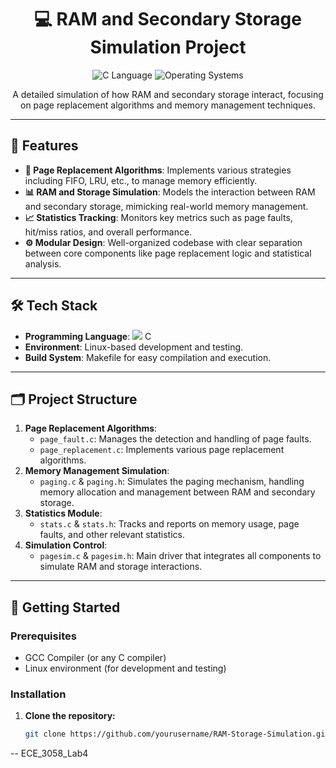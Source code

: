 
# <h1 align="center">💻 RAM and Secondary Storage Simulation Project</h1>

<p align="center">
  <img src="https://img.shields.io/badge/C-00599C?style=flat&logo=c&logoColor=white" alt="C Language"/>
  <img src="https://img.shields.io/badge/OS-Operating_System-2c3e50" alt="Operating Systems"/>
</p>

<p align="center">
  A detailed simulation of how RAM and secondary storage interact, focusing on page replacement algorithms and memory management techniques.
</p>

---

## 🌟 **Features**
- **🔄 Page Replacement Algorithms**: Implements various strategies including FIFO, LRU, etc., to manage memory efficiently.
- **📊 RAM and Storage Simulation**: Models the interaction between RAM and secondary storage, mimicking real-world memory management.
- **📈 Statistics Tracking**: Monitors key metrics such as page faults, hit/miss ratios, and overall performance.
- **⚙️ Modular Design**: Well-organized codebase with clear separation between core components like page replacement logic and statistical analysis.

---

## 🛠 **Tech Stack**
- **Programming Language**: <img src="https://img.shields.io/badge/C-00599C?style=flat&logo=c&logoColor=white"/> C
- **Environment**: Linux-based development and testing.
- **Build System**: Makefile for easy compilation and execution.

---

## 🗂 **Project Structure**
1. **Page Replacement Algorithms**:
   - `page_fault.c`: Manages the detection and handling of page faults.
   - `page_replacement.c`: Implements various page replacement algorithms.
2. **Memory Management Simulation**:
   - `paging.c` & `paging.h`: Simulates the paging mechanism, handling memory allocation and management between RAM and secondary storage.
3. **Statistics Module**:
   - `stats.c` & `stats.h`: Tracks and reports on memory usage, page faults, and other relevant statistics.
4. **Simulation Control**:
   - `pagesim.c` & `pagesim.h`: Main driver that integrates all components to simulate RAM and storage interactions.

---

## 🚀 **Getting Started**

### Prerequisites
- GCC Compiler (or any C compiler)
- Linux environment (for development and testing)

### Installation
1. **Clone the repository:**
   ```bash
   git clone https://github.com/yourusername/RAM-Storage-Simulation.git

-- ECE_3058_Lab4
